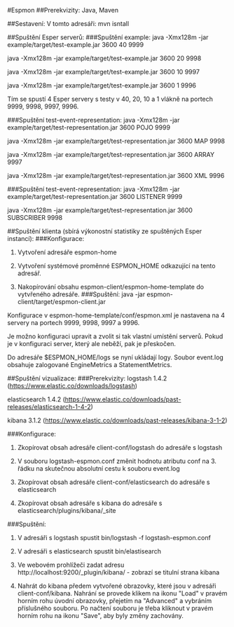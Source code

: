 #Espmon
##Prerekvizity:
Java, Maven

##Sestavení:
V tomto adresáři:
mvn isntall

##Spuštění Esper serverů:
###Spuštění example:
java -Xmx128m -jar example/target/test-example.jar 3600 40 9999

java -Xmx128m -jar example/target/test-example.jar 3600 20 9998

java -Xmx128m -jar example/target/test-example.jar 3600 10 9997

java -Xmx128m -jar example/target/test-example.jar 3600 1 9996

Tím se spustí 4 Esper servery s testy v 40, 20, 10 a 1 vlákně na portech 9999, 9998, 9997, 9996.

###Spuštění test-event-representation:
java -Xmx128m -jar example/target/test-representation.jar 3600 POJO 9999

java -Xmx128m -jar example/target/test-representation.jar 3600 MAP 9998

java -Xmx128m -jar example/target/test-representation.jar 3600 ARRAY 9997

java -Xmx128m -jar example/target/test-representation.jar 3600 XML 9996

###Spuštění test-event-representation:
java -Xmx128m -jar example/target/test-representation.jar 3600 LISTENER 9999

java -Xmx128m -jar example/target/test-representation.jar 3600 SUBSCRIBER 9998

##Spuštění klienta (sbírá výkonostní statistiky ze spuštěných Esper instancí):
###Konfigurace:
1) Vytvoření adresáře espmon-home

2) Vytvoření systémové proměnné ESPMON_HOME odkazující na tento adresář.

3) Nakopírování obsahu espmon-client/espmon-home-template do vytvřeného adresáře.
###Spuštění:
java -jar espmon-client/target/espmon-client.jar

Konfigurace v espmon-home-template/conf/espmon.xml je nastavena na 4 servery na portech 9999, 9998, 9997 a 9996.

Je možno konfiguraci upravit a zvolit si tak vlastní umístění serverů. Pokud je v konfiguraci server, který ale neběží,
pak je přeskočen.

Do adresáře $ESPMON_HOME/logs se nyní ukládají logy. Soubor event.log obsahuje zalogované EngineMetrics a StatementMetrics.


##Spuštění vizualizace:
###Prerekvizity:
logstash 1.4.2 (https://www.elastic.co/downloads/logstash)

elasticsearch 1.4.2 (https://www.elastic.co/downloads/past-releases/elasticsearch-1-4-2)

kibana 3.1.2 (https://www.elastic.co/downloads/past-releases/kibana-3-1-2)

###Konfigurace:
1) Zkopírovat obsah adresáře client-conf/logstash do adresáře s logstash

2) V souboru logstash-espmon.conf změnit hodnotu atributu conf na 3. řádku na skutečnou absolutní cestu k souboru event.log

3) Zkopírovat obsah adresáře client-conf/elasticsearch do adresáře s elasticsearch

4) Zkopírovat obsah adresáře s kibana do adresáře s elasticsearch/plugins/kibana/_site

###Spuštění:
1) V adresáři s logstash spustit bin/logstash -f logstash-espmon.conf

2) V adresáři s elasticsearch spustit bin/elastisearch

3) Ve webovém prohlížeči zadat adresu http://localhost:9200/_plugin/kibana/ - zobrazí se titulní strana kibana

4) Nahrát do kibana předem vytvořené obrazovky, které jsou v adresáři client-conf/kibana.
Nahrání se provede klikem na ikonu "Load" v pravém horním rohu úvodní obrazovky, přejetím na "Advanced"
a vybráním příslušného souboru. Po načtení souboru je třeba kliknout v pravém horním rohu na ikonu
"Save", aby byly změny zachovány.


